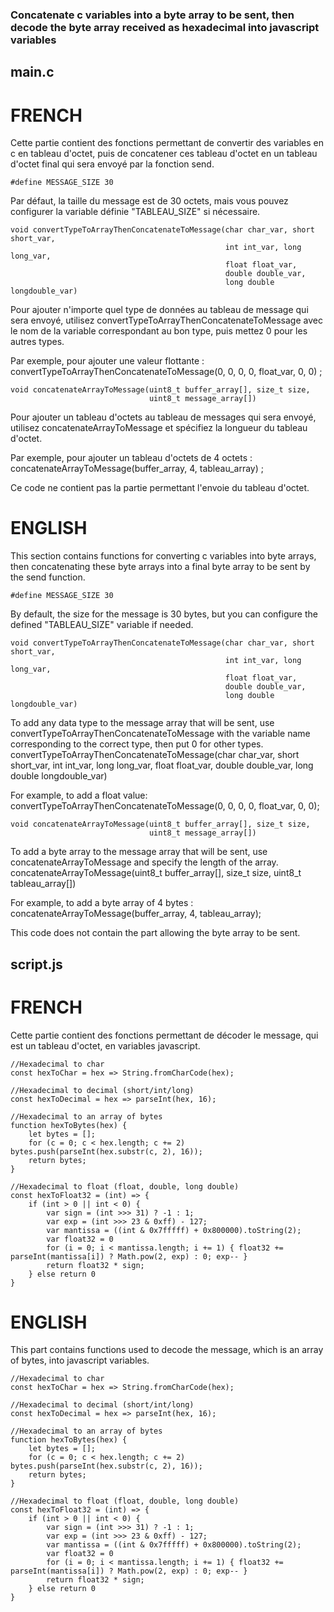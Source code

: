 ### Concatenate c variables into a byte array to be sent, then decode the byte array received as hexadecimal into javascript variables

## main.c

# FRENCH

Cette partie contient des fonctions permettant de convertir des variables en c en tableau d'octet, puis de concatener ces tableau d'octet en un tableau d'octet final qui sera envoyé par la fonction send.

```
#define MESSAGE_SIZE 30
```
Par défaut, la taille du message est de 30 octets, mais vous pouvez configurer la variable définie "TABLEAU_SIZE" si nécessaire.


```
void convertTypeToArrayThenConcatenateToMessage(char char_var, short short_var,
                                                int int_var, long long_var,
                                                float float_var,
                                                double double_var,
                                                long double longdouble_var)
```
Pour ajouter n'importe quel type de données au tableau de message qui sera envoyé, utilisez convertTypeToArrayThenConcatenateToMessage avec le nom de la variable correspondant au bon type, puis mettez 0 pour les autres types.

Par exemple, pour ajouter une valeur flottante :
convertTypeToArrayThenConcatenateToMessage(0, 0, 0, 0, float_var, 0, 0) ;

```
void concatenateArrayToMessage(uint8_t buffer_array[], size_t size,
                               uint8_t message_array[])
```
Pour ajouter un tableau d'octets au tableau de messages qui sera envoyé, utilisez concatenateArrayToMessage et spécifiez la longueur du tableau d'octet.

Par exemple, pour ajouter un tableau d'octets de 4 octets :
concatenateArrayToMessage(buffer_array, 4, tableau_array) ;

Ce code ne contient pas la partie permettant l'envoie du tableau d'octet.

# ENGLISH

This section contains functions for converting c variables into byte arrays, then concatenating these byte arrays into a final byte array to be sent by the send function.

```
#define MESSAGE_SIZE 30
```
By default, the size for the message is 30 bytes, but you can configure the defined "TABLEAU_SIZE" variable if needed.

```
void convertTypeToArrayThenConcatenateToMessage(char char_var, short short_var,
                                                int int_var, long long_var,
                                                float float_var,
                                                double double_var,
                                                long double longdouble_var)
```
To add any data type to the message array that will be sent, use convertTypeToArrayThenConcatenateToMessage with the variable name corresponding to the correct type, then put 0 for other types.
convertTypeToArrayThenConcatenateToMessage(char char_var, short short_var, int int_var, long long_var, float float_var, double double_var, long double longdouble_var)

For example, to add a float value:
convertTypeToArrayThenConcatenateToMessage(0, 0, 0, 0, float_var, 0, 0);

```
void concatenateArrayToMessage(uint8_t buffer_array[], size_t size,
                               uint8_t message_array[])
```
To add a byte array to the message array that will be sent, use concatenateArrayToMessage and specify the length of the array.
concatenateArrayToMessage(uint8_t buffer_array[], size_t size, uint8_t tableau_array[])

For example, to add a byte array of 4 bytes :
concatenateArrayToMessage(buffer_array, 4, tableau_array);

This code does not contain the part allowing the byte array to be sent.

## script.js

# FRENCH

Cette partie contient des fonctions permettant de décoder le message, qui est un tableau d'octet, en variables javascript.

```
//Hexadecimal to char
const hexToChar = hex => String.fromCharCode(hex);
```

```
//Hexadecimal to decimal (short/int/long)
const hexToDecimal = hex => parseInt(hex, 16);
```

```
//Hexadecimal to an array of bytes
function hexToBytes(hex) {
    let bytes = [];
    for (c = 0; c < hex.length; c += 2) bytes.push(parseInt(hex.substr(c, 2), 16));
    return bytes;
}
```

```
//Hexadecimal to float (float, double, long double)
const hexToFloat32 = (int) => {
    if (int > 0 || int < 0) {
        var sign = (int >>> 31) ? -1 : 1;
        var exp = (int >>> 23 & 0xff) - 127;
        var mantissa = ((int & 0x7fffff) + 0x800000).toString(2);
        var float32 = 0
        for (i = 0; i < mantissa.length; i += 1) { float32 += parseInt(mantissa[i]) ? Math.pow(2, exp) : 0; exp-- }
        return float32 * sign;
    } else return 0
}
```

# ENGLISH

This part contains functions used to decode the message, which is an array of bytes, into javascript variables.

```
//Hexadecimal to char
const hexToChar = hex => String.fromCharCode(hex);
```

```
//Hexadecimal to decimal (short/int/long)
const hexToDecimal = hex => parseInt(hex, 16);
```

```
//Hexadecimal to an array of bytes
function hexToBytes(hex) {
    let bytes = [];
    for (c = 0; c < hex.length; c += 2) bytes.push(parseInt(hex.substr(c, 2), 16));
    return bytes;
}
```

```
//Hexadecimal to float (float, double, long double)
const hexToFloat32 = (int) => {
    if (int > 0 || int < 0) {
        var sign = (int >>> 31) ? -1 : 1;
        var exp = (int >>> 23 & 0xff) - 127;
        var mantissa = ((int & 0x7fffff) + 0x800000).toString(2);
        var float32 = 0
        for (i = 0; i < mantissa.length; i += 1) { float32 += parseInt(mantissa[i]) ? Math.pow(2, exp) : 0; exp-- }
        return float32 * sign;
    } else return 0
}
```

